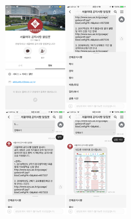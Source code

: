 <div>
<img src ="/img/IMG_9429.PNG" width="190" height="330" style="display:inline;"/>
<img src ="/img/IMG_9290.PNG" width="190" height="330" style="display:inline;"/>
<img src ="/img/IMG_9291.PNG" width="190" height="330" style="display:inline;"/>
<img src ="/img/IMG_9292.PNG" width="190" height="330" style="display:inline;"/>
</div>
